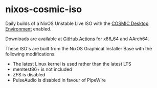 # nixos-cosmic-iso

Daily builds of a NixOS Unstable Live ISO with the [COSMIC Desktop Environment](https://github.com/lilyinstarlight/nixos-cosmic) enabled.

Downloads are available at [GitHub Actions](https://github.com/drakon64/nixos-cosmic-iso/actions/workflows/cosmic.yml) for x86_64 and AArch64.

These ISO's are built from the NixOS Graphical Installer Base with the following modifications:
* The latest Linux kernel is used rather than the latest LTS
* memtest86+ is not included
* ZFS is disabled
* PulseAudio is disabled in favour of PipeWire

